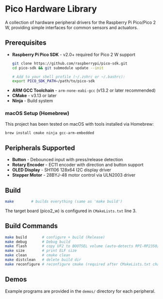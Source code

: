 
# Pico Hardware Library

A collection of hardware peripheral drivers for the Raspberry Pi Pico/Pico 2 W, providing simple interfaces for common sensors and actuators.

## Prerequisites

- **Raspberry Pi Pico SDK** - v2.0+ required for Pico 2 W support
  ```bash
  git clone https://github.com/raspberrypi/pico-sdk.git
  cd pico-sdk && git submodule update --init
  
  # Add to your shell profile (~/.zshrc or ~/.bashrc):
  export PICO_SDK_PATH=/path/to/pico-sdk
  ```
- **ARM GCC Toolchain** - `arm-none-eabi-gcc` (v13.2 or later recommended)
- **CMake** - v3.13 or later
- **Ninja** - Build system

### macOS Setup (Homebrew)

This project has been tested on macOS with tools installed via Homebrew:
```bash
brew install cmake ninja gcc-arm-embedded
```

## Peripherals Supported

- **Button** - Debounced input with press/release detection
- **Rotary Encoder** - EC11 encoder with direction and button support
- **OLED Display** - SH1106 128x64 I2C display driver
- **Stepper Motor** - 28BYJ-48 motor control via ULN2003 driver

## Build

```bash
make        # builds everything (same as 'make build')
```

The target board (pico2_w) is configured in `CMakeLists.txt` line 3.

## Build Commands

```bash
make build       # configure + build (Release)
make debug       # Debug build
make flash       # copy UF2 to BOOTSEL volume (auto-detects RPI-RP2350/RPI-RP2)
make size        # print ELF size
make clean       # cmake clean
make distclean   # delete build dir
make reconfigure # reconfigure cmake (required after CMakeLists.txt changes)
```

## Demos

Example programs are provided in the `demos/` directory for each peripheral.
